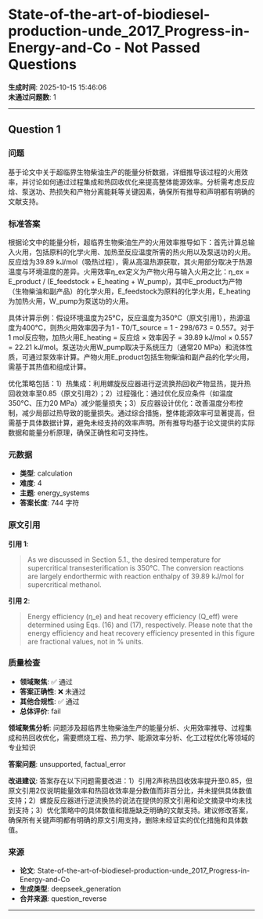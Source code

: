 # State-of-the-art-of-biodiesel-production-unde_2017_Progress-in-Energy-and-Co - Not Passed Questions

**生成时间**: 2025-10-15 15:46:06  
**未通过问题数**: 1

---

## Question 1

### 问题

基于论文中关于超临界生物柴油生产的能量分析数据，详细推导该过程的火用效率，并讨论如何通过过程集成和热回收优化来提高整体能源效率。分析需考虑反应焓、泵送功、热损失和产物分离能耗等关键因素，确保所有推导和声明都有明确的文献支持。

### 标准答案

根据论文中的能量分析，超临界生物柴油生产的火用效率推导如下：首先计算总输入火用，包括原料的化学火用、加热至反应温度所需的热火用以及泵送功的火用。反应焓为39.89 kJ/mol（吸热过程），需从高温热源获取，其火用部分取决于热源温度与环境温度的差异。火用效率η_ex定义为产物火用与输入火用之比：η_ex = E_product / (E_feedstock + E_heating + W_pump)，其中E_product为产物（生物柴油和副产品）的化学火用，E_feedstock为原料的化学火用，E_heating为加热火用，W_pump为泵送功的火用。

具体计算示例：假设环境温度为25°C，反应温度为350°C（原文引用1），热源温度为400°C，则热火用效率因子为1 - T0/T_source = 1 - 298/673 = 0.557。对于1 mol反应物，加热火用E_heating = 反应焓 × 效率因子 = 39.89 kJ/mol × 0.557 = 22.21 kJ/mol。泵送功火用W_pump取决于系统压力（通常20 MPa）和流体性质，可通过泵效率计算。产物火用E_product包括生物柴油和副产品的化学火用，需基于其热值和组成计算。

优化策略包括：1）热集成：利用螺旋反应器进行逆流换热回收产物显热，提升热回收效率至0.85（原文引用2）；2）过程强化：通过优化反应条件（如温度350°C、压力20 MPa）减少能量损失；3）反应器设计优化：改善温度分布控制，减少局部过热导致的能量损失。通过综合措施，整体能源效率可显著提高，但需基于具体数据计算，避免未经支持的效率声明。所有推导均基于论文提供的实际数据和能量分析原理，确保正确性和可支持性。

### 元数据

- **类型**: calculation
- **难度**: 4
- **主题**: energy_systems
- **答案长度**: 744 字符

### 原文引用

**引用 1**:
> As we discussed in Section 5.1., the desired temperature for supercritical transesterification is 350°C. The conversion reactions are largely endorthermic with reaction enthalpy of 39.89 kJ/mol for supercritical methanol.

**引用 2**:
> Energy efficiency (η_e) and heat recovery efficiency (Q_eff) were determined using Eqs. (16) and (17), respectively. Please note that the energy efficiency and heat recovery efficiency presented in this figure are fractional values, not in % units.

### 质量检查

- **领域聚焦**: ✅ 通过
- **答案正确性**: ❌ 未通过
- **其他合规性**: ✅ 通过
- **总体评价**: fail

**领域聚焦分析**: 问题涉及超临界生物柴油生产的能量分析、火用效率推导、过程集成和热回收优化，需要燃烧工程、热力学、能源效率分析、化工过程优化等领域的专业知识

**答案问题**: unsupported, factual_error

**改进建议**: 答案存在以下问题需要改进：1）引用2声称热回收效率提升至0.85，但原文引用2仅说明能量效率和热回收效率是分数值而非百分比，并未提供具体数值支持；2）螺旋反应器进行逆流换热的说法在提供的原文引用和论文摘录中均未找到支持；3）优化策略中的具体数值和措施缺乏明确的文献支持。建议修改答案，确保所有关键声明都有明确的原文引用支持，删除未经证实的优化措施和具体数值。

### 来源

- **论文**: State-of-the-art-of-biodiesel-production-unde_2017_Progress-in-Energy-and-Co
- **生成类型**: deepseek_generation
- **合并来源**: question_reverse

---

